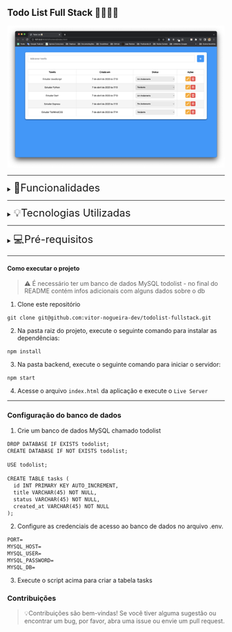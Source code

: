 ## Todo List Full Stack 👨🏼‍💻📝

![Todo List](./project.png)

---
<details>
<summary><span style="font-size: 1.5rem;"> 📝Funcionalidades</span></summary>
  - Adicione uma nova tarefa; </br>
  - Edite uma tarefa existente; </br>
  - Remova uma tarefa existente; </br>
  - Lista de tarefas atualizada dinamicamente.
</details>

----
<details>
<summary><span style="font-size: 1.5rem;"> 💡Tecnologias Utilizadas</span></summary>
  - HTML </br> 
  - CSS </br>
  - MySQL </br>
  - Express </br>
  - Node JS </br>
  - JavaScript
</details>

----

<details>
<summary><span style="font-size: 1.5rem;">💻Pré-requisitos</span></summary>
  - Node.js 14.x </br>
  - MySQL 
</details>

---

#### Como executar o projeto
> ⚠️ É necessário ter um banco de dados MySQL todolist - no final do README contém infos adicionais com alguns dados sobre o db
1. Clone este repositório
````
git clone git@github.com:vitor-nogueira-dev/todolist-fullstack.git
````
2. Na pasta raiz do projeto, execute o seguinte comando para instalar as dependências:
```
npm install
``` 
3. Na pasta backend, execute o seguinte comando para iniciar o servidor:
````
npm start
````
4. Acesse o arquivo `index.html` da aplicação e execute o `Live Server`

---
### Configuração do banco de dados
1. Crie um banco de dados MySQL chamado todolist
````
DROP DATABASE IF EXISTS todolist;
CREATE DATABASE IF NOT EXISTS todolist;

USE todolist;

CREATE TABLE tasks (
  id INT PRIMARY KEY AUTO_INCREMENT,
  title VARCHAR(45) NOT NULL,
  status VARCHAR(45) NOT NULL,
  created_at VARCHAR(45) NOT NULL
);
````
2. Configure as credenciais de acesso ao banco de dados no arquivo .env.
`````
PORT=
MYSQL_HOST=
MYSQL_USER=
MYSQL_PASSWORD=
MYSQL_DB=
`````
3. Execute o script acima para criar a tabela tasks
   
### Contribuições
> 💡Contribuições são bem-vindas! Se você tiver alguma sugestão ou encontrar um bug, por favor, abra uma issue ou envie um pull request.



